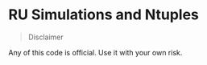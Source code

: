 # RU Simulations and Ntuples  

> Disclaimer

Any of this code is official. Use it with your own risk.
